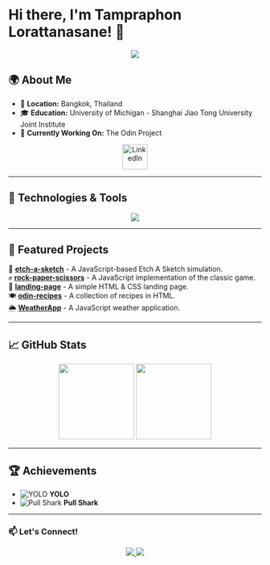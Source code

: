 # Hi there, I'm Tampraphon Lorattanasane! 👋  

<p align="center">
  <img src="https://readme-typing-svg.herokuapp.com?font=Fira+Code&size=22&duration=2500&pause=1000&color=F70000&center=true&vCenter=true&width=500&lines=Software+Developer;Enthusiastic+Learner;Tech+Explorer" />
</p>

## 🌍 About Me  

- 📍 **Location:** Bangkok, Thailand  
- 🎓 **Education:** University of Michigan - Shanghai Jiao Tong University Joint Institute  
- 🚀 **Currently Working On:** The Odin Project  

<p align="center">
  <a href="https://www.linkedin.com/in/tampraphon-lorattanasane">
    <img src="https://upload.wikimedia.org/wikipedia/commons/c/ca/LinkedIn_logo_initials.png" width="50" alt="LinkedIn" />
  </a>
</p>

---

## 🔧 Technologies & Tools  

<p align="center">
  <img src="https://skillicons.dev/icons?i=js,html,css,cpp,c,matlab,git,github,vscode,linux,arduino,latex" />
</p>

---

## 📌 Featured Projects  

🎨 **[etch-a-sketch](https://github.com/kyusuku/etch-a-sketch)** - A JavaScript-based Etch A Sketch simulation.  
✊ **[rock-paper-scissors](https://github.com/kyusuku/rock-paper-scissors)** - A JavaScript implementation of the classic game.  
📄 **[landing-page](https://github.com/kyusuku/landing-page)** - A simple HTML & CSS landing page.  
🍽 **[odin-recipes](https://github.com/kyusuku/odin-recipes)** - A collection of recipes in HTML.  
🌦 **[WeatherApp](https://github.com/kyusuku/WeatherApp)** - A JavaScript weather application.  

---

## 📈 GitHub Stats  

<p align="center">
  <img src="https://github-readme-stats.vercel.app/api?username=kyusuku&show_icons=true&theme=radical" height="150" />
  <img src="https://github-readme-streak-stats.herokuapp.com/?user=kyusuku&theme=radical" height="150" />
</p>

---

## 🏆 Achievements  

- ![YOLO](https://github.githubassets.com/images/icons/emoji/unicode/1f4af.png) **YOLO**  
- ![Pull Shark](https://github.githubassets.com/images/icons/emoji/unicode/1f988.png) **Pull Shark**  

---

### 📫 Let's Connect!  
<p align="center">
  <a href="mailto:t.lorattanasane@gmail.com">
    <img src="https://img.shields.io/badge/Email-D14836?style=for-the-badge&logo=gmail&logoColor=white" />
  </a>
  <a href="https://www.linkedin.com/in/tampraphon-lorattanasane">
    <img src="https://img.shields.io/badge/LinkedIn-0077B5?style=for-the-badge&logo=linkedin&logoColor=white" />
  </a>
</p>
